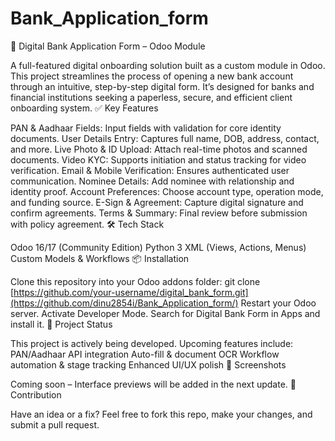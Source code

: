 # Bank_Application_form


🏦 Digital Bank Application Form – Odoo Module

A full-featured digital onboarding solution built as a custom module in Odoo. This project streamlines the process of opening a new bank account through an intuitive, step-by-step digital form. It’s designed for banks and financial institutions seeking a paperless, secure, and efficient client onboarding system.
✅ Key Features

PAN & Aadhaar Fields: Input fields with validation for core identity documents.
User Details Entry: Captures full name, DOB, address, contact, and more.
Live Photo & ID Upload: Attach real-time photos and scanned documents.
Video KYC: Supports initiation and status tracking for video verification.
Email & Mobile Verification: Ensures authenticated user communication.
Nominee Details: Add nominee with relationship and identity proof.
Account Preferences: Choose account type, operation mode, and funding source.
E-Sign & Agreement: Capture digital signature and confirm agreements.
Terms & Summary: Final review before submission with policy agreement.
🛠️ Tech Stack

Odoo 16/17 (Community Edition)
Python 3
XML (Views, Actions, Menus)
Custom Models & Workflows
📦 Installation

Clone this repository into your Odoo addons folder:
git clone [https://github.com/your-username/digital_bank_form.git](https://github.com/dinu2854i/Bank_Application_form/)
Restart your Odoo server.
Activate Developer Mode.
Search for Digital Bank Form in Apps and install it.
🚧 Project Status

This project is actively being developed. Upcoming features include:
PAN/Aadhaar API integration
Auto-fill & document OCR
Workflow automation & stage tracking
Enhanced UI/UX polish
📸 Screenshots

Coming soon – Interface previews will be added in the next update.
🤝 Contribution

Have an idea or a fix? Feel free to fork this repo, make your changes, and submit a pull request.
